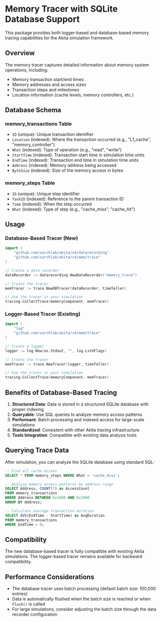 # Memory Tracer with SQLite Database Support

This package provides both logger-based and database-based memory tracing capabilities for the Akita simulation framework.

## Overview

The memory tracer captures detailed information about memory system operations, including:
- Memory transaction start/end times
- Memory addresses and access sizes
- Transaction steps and milestones
- Location information (cache levels, memory controllers, etc.)

## Database Schema

### memory_transactions Table
- `ID` (unique): Unique transaction identifier
- `Location` (indexed): Where the transaction occurred (e.g., "L1_cache", "memory_controller")
- `What` (indexed): Type of operation (e.g., "read", "write")
- `StartTime` (indexed): Transaction start time in simulation time units
- `EndTime` (indexed): Transaction end time in simulation time units
- `Address` (indexed): Memory address being accessed
- `ByteSize` (indexed): Size of the memory access in bytes

### memory_steps Table
- `ID` (unique): Unique step identifier
- `TaskID` (indexed): Reference to the parent transaction ID
- `Time` (indexed): When the step occurred
- `What` (indexed): Type of step (e.g., "cache_miss", "cache_hit")

## Usage

### Database-Based Tracer (New)

```go
import (
    "github.com/sarchlab/akita/v4/datarecording"
    "github.com/sarchlab/akita/v4/mem/trace"
)

// Create a data recorder
dataRecorder := datarecording.NewDataRecorder("memory_trace")

// Create the tracer
memTracer := trace.NewDBTracer(dataRecorder, timeTeller)

// Use the tracer in your simulation
tracing.CollectTrace(memoryComponent, memTracer)
```

### Logger-Based Tracer (Existing)

```go
import (
    "log"
    "github.com/sarchlab/akita/v4/mem/trace"
)

// Create a logger
logger := log.New(os.Stdout, "", log.LstdFlags)

// Create the tracer
memTracer := trace.NewTracer(logger, timeTeller)

// Use the tracer in your simulation
tracing.CollectTrace(memoryComponent, memTracer)
```

## Benefits of Database-Based Tracing

1. **Structured Data**: Data is stored in a structured SQLite database with proper indexing
2. **Queryable**: Use SQL queries to analyze memory access patterns
3. **Performant**: Batch processing and indexed access for large-scale simulations
4. **Standardized**: Consistent with other Akita tracing infrastructure
5. **Tools Integration**: Compatible with existing data analysis tools

## Querying Trace Data

After simulation, you can analyze the SQLite database using standard SQL:

```sql
-- Find all cache misses
SELECT * FROM memory_steps WHERE What = 'cache_miss';

-- Analyze memory access patterns by address range
SELECT Address, COUNT(*) as AccessCount 
FROM memory_transactions 
WHERE Address BETWEEN 0x1000 AND 0x2000 
GROUP BY Address;

-- Calculate average transaction duration
SELECT AVG(EndTime - StartTime) as AvgDuration 
FROM memory_transactions 
WHERE EndTime > 0;
```

## Compatibility

The new database-based tracer is fully compatible with existing Akita simulations. The logger-based tracer remains available for backward compatibility.

## Performance Considerations

- The database tracer uses batch processing (default batch size: 100,000 entries)
- Data is automatically flushed when the batch size is reached or when `Flush()` is called
- For large simulations, consider adjusting the batch size through the data recorder configuration